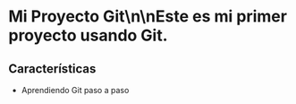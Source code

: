 # Mi Proyecto Git\n\nEste es mi primer proyecto usando Git.

## Características
- Aprendiendo Git paso a paso
